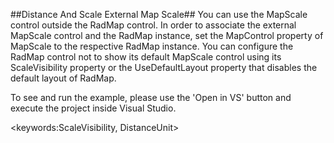##Distance And Scale External Map Scale##
You can use the MapScale control outside the RadMap control. In order to associate the external MapScale control and the RadMap instance, set the MapControl property of MapScale to the respective RadMap instance.
You can configure the RadMap control not to show its default MapScale control using its ScaleVisibility property or the UseDefaultLayout property that disables the default layout of RadMap.

To see and run the example, please use the 'Open in VS' button and execute the project inside Visual Studio.

<keywords:ScaleVisibility, DistanceUnit>
